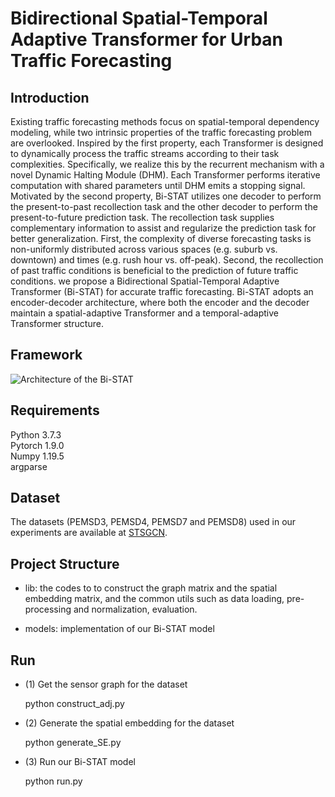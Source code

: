 # Bidirectional Spatial-Temporal Adaptive Transformer for Urban Traffic Forecasting

## Introduction
Existing traffic forecasting methods focus on spatial-temporal dependency modeling, while two intrinsic properties of the traffic forecasting problem are overlooked. Inspired by the first property, each Transformer is designed to dynamically process the traffic streams according to their task complexities. Specifically, we realize this by the recurrent mechanism with a novel Dynamic Halting Module (DHM). Each Transformer performs iterative computation with shared parameters until DHM emits a stopping signal. Motivated by the second property, Bi-STAT utilizes one decoder to perform the present-to-past recollection task and the other decoder to perform the present-to-future prediction task. The recollection task supplies complementary information to assist and regularize the prediction task for better generalization. First, the complexity of diverse forecasting tasks is non-uniformly distributed across various spaces (e.g. suburb vs. downtown) and times (e.g. rush hour vs. off-peak).  Second, the recollection of past traffic conditions is beneficial to the prediction of future traffic conditions.  we propose a Bidirectional Spatial-Temporal Adaptive Transformer (Bi-STAT) for accurate traffic forecasting. Bi-STAT adopts an encoder-decoder architecture, where both the encoder and the decoder maintain a spatial-adaptive Transformer and a temporal-adaptive Transformer structure. 

## Framework
![Architecture of the Bi-STAT](https://github.com/chenchl19941118/Bi-STAT/assets/25497533/fc56f193-6b2b-4777-9b82-612a3cc7265b)

## Requirements

Python 3.7.3   
Pytorch 1.9.0   
Numpy 1.19.5   
argparse

## Dataset

The datasets (PEMSD3, PEMSD4, PEMSD7 and PEMSD8) used in our experiments are available at [STSGCN](https://github.com/Davidham3/STSGCN).

## Project Structure

* lib: the codes to to construct the graph matrix and the spatial embedding matrix, and the common utils such as data loading, pre-processing and normalization, evaluation.

* models: implementation of our Bi-STAT model


## Run 

* (1) Get the sensor graph for the dataset
  
    python construct_adj.py 

* (2) Generate the spatial embedding for the dataset
  
    python generate_SE.py

* (3) Run our Bi-STAT model

    python run.py 

